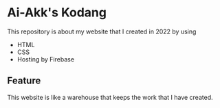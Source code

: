 Ai-Akk's Kodang
===============

This repository is about my website that I created in 2022 by using

* HTML
* CSS
* Hosting by Firebase

## Feature
This website is like a warehouse that keeps the work that I have created.
